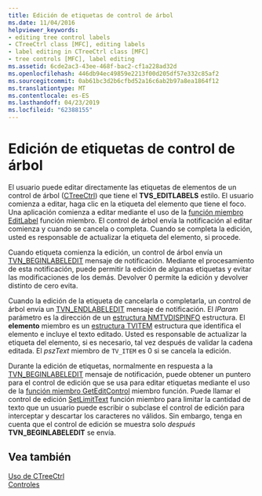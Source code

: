 ```yaml
---
title: Edición de etiquetas de control de árbol
ms.date: 11/04/2016
helpviewer_keywords:
- editing tree control labels
- CTreeCtrl class [MFC], editing labels
- label editing in CTreeCtrl class [MFC]
- tree controls [MFC], label editing
ms.assetid: 6cde2ac3-43ee-468f-bac2-cf1a228ad32d
ms.openlocfilehash: 446db94ec49859e2213f00d205df57e332c85af2
ms.sourcegitcommit: 0ab61bc3d2b6cfbd52a16c6ab2b97a8ea1864f12
ms.translationtype: MT
ms.contentlocale: es-ES
ms.lasthandoff: 04/23/2019
ms.locfileid: "62388155"
---
```

# <a name="tree-control-label-editing"></a>Edición de etiquetas de control de árbol

El usuario puede editar directamente las etiquetas de elementos de un control de árbol ([CTreeCtrl](../mfc/reference/ctreectrl-class.md)) que tiene el **TVS_EDITLABELS** estilo. El usuario comienza a editar, haga clic en la etiqueta del elemento que tiene el foco. Una aplicación comienza a editar mediante el uso de la [función miembro EditLabel](../mfc/reference/ctreectrl-class.md#editlabel) función miembro. El control de árbol envía la notificación al editar comienza y cuando se cancela o completa. Cuando se completa la edición, usted es responsable de actualizar la etiqueta del elemento, si procede.

Cuando etiqueta comienza la edición, un control de árbol envía un [TVN_BEGINLABELEDIT](/windows/desktop/Controls/tvn-beginlabeledit) mensaje de notificación. Mediante el procesamiento de esta notificación, puede permitir la edición de algunas etiquetas y evitar las modificaciones de los demás. Devolver 0 permite la edición y devolver distinto de cero evita.

Cuando la edición de la etiqueta de cancelarla o completarla, un control de árbol envía un [TVN_ENDLABELEDIT](/windows/desktop/Controls/tvn-endlabeledit) mensaje de notificación. El *lParam* parámetro es la dirección de un [estructura NMTVDISPINFO](/windows/desktop/api/commctrl/ns-commctrl-tagtvdispinfoa) estructura. El **elemento** miembro es un [estructura TVITEM](/windows/desktop/api/commctrl/ns-commctrl-tagtvitema) estructura que identifica el elemento e incluye el texto editado. Usted es responsable de actualizar la etiqueta del elemento, si es necesario, tal vez después de validar la cadena editada. El *pszText* miembro de `TV_ITEM` es 0 si se cancela la edición.

Durante la edición de etiquetas, normalmente en respuesta a la [TVN_BEGINLABELEDIT](/windows/desktop/Controls/tvn-beginlabeledit) mensaje de notificación, puede obtener un puntero para el control de edición que se usa para editar etiquetas mediante el uso de la [función miembro GetEditControl](../mfc/reference/ctreectrl-class.md#geteditcontrol) miembro función. Puede llamar el control de edición [SetLimitText](../mfc/reference/cedit-class.md#setlimittext) función miembro para limitar la cantidad de texto que un usuario puede escribir o subclase el control de edición para interceptar y descartar los caracteres no válidos. Sin embargo, tenga en cuenta que el control de edición se muestra solo *después* **TVN_BEGINLABELEDIT** se envía.

## <a name="see-also"></a>Vea también

[Uso de CTreeCtrl](../mfc/using-ctreectrl.md)<br/>
[Controles](../mfc/controls-mfc.md)

